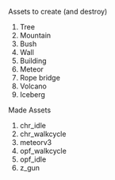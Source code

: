 Assets to create (and destroy)

1. Tree
2. Mountain
3. Bush
4. Wall
5. Building
6. Meteor
7. Rope bridge
8. Volcano
9. Iceberg

Made Assets

1. chr_idle
2. chr_walkcycle
3. meteorv3
4. opf_walkcycle
5. opf_idle
6. z_gun